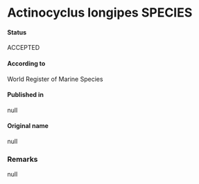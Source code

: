 Actinocyclus longipes SPECIES
=======

#### Status
ACCEPTED

#### According to
World Register of Marine Species

#### Published in
null

#### Original name
null

### Remarks
null